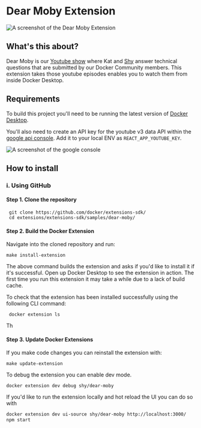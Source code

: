 # Dear Moby Extension

![A screenshot of the Dear Moby Extension](/dear-moby/screenshots/dearmobyextension.png)

## What's this about?

Dear Moby is our [Youtube show](https://www.youtube.com/playlist?list=PLkA60AVN3hh_aBXzjqu13dupUV1JdFnjI) where Kat and [Shy](https://twitter.com/shyruparel) answer technical questions that are submitted by our Docker Community members. This extension takes those youtube episodes enables you to watch them from inside Docker Desktop.

## Requirements

To build this project you'll need to be running the latest version of [Docker Desktop](https://www.docker.com/products/docker-desktop/).

You'll also need to create an API key for the youtube v3 data API within the [google api console](https://console.cloud.google.com/apis/credentials). Add it to your local ENV as `REACT_APP_YOUTUBE_KEY`.

![A screenshot of the google console](/dear-moby/screenshots/googleconsole.png)

## How to install

### i. Using GitHub

#### Step 1. Clone the repository

```
 git clone https://github.com/docker/extensions-sdk/
 cd extensions/extensions-sdk/samples/dear-moby/
```

#### Step 2. Build the Docker Extension

Navigate into the cloned repository and run:

```
make install-extension
```

The above command builds the extension and asks if you'd like to install it if it's successful. Open up Docker Desktop to see the extension in action. The first time you run this extension it may take a while due to a lack of build cache.

To check that the extension has been installed successfully using the following CLI command:

```
 docker extension ls
```
Th

#### Step 3. Update Docker Extensions

If you make code changes you can reinstall the extension with:

```
make update-extension
```

To debug the extension you can enable dev mode.

```
docker extension dev debug shy/dear-moby
```

If you'd like to run the extension locally and hot reload the UI you can do so with

```bash
docker extension dev ui-source shy/dear-moby http://localhost:3000/
npm start
```

